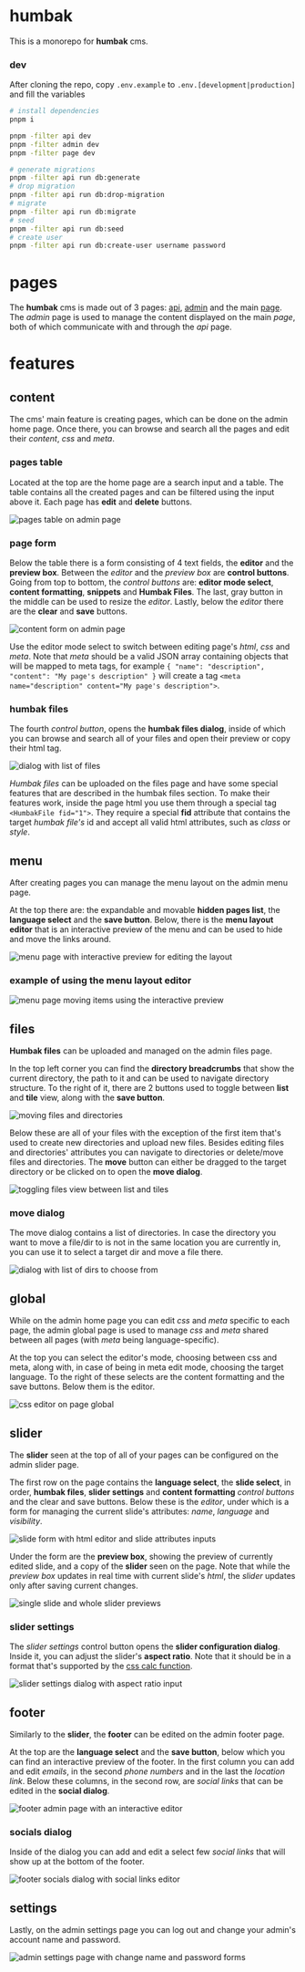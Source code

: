 # humbak

This is a monorepo for **humbak** cms.

### dev

After cloning the repo, copy `.env.example` to `.env.[development|production]` and fill the variables

```bash
# install dependencies
pnpm i

pnpm -filter api dev
pnpm -filter admin dev
pnpm -filter page dev

# generate migrations
pnpm -filter api run db:generate
# drop migration
pnpm -filter api run db:drop-migration
# migrate
pnpm -filter api run db:migrate
# seed
pnpm -filter api run db:seed
# create user
pnpm -filter api run db:create-user username password
```

# pages

The **humbak** cms is made out of 3 pages: [api](https://github.com/asasinmode/humbak/tree/master/api), [admin](https://github.com/asasinmode/humbak/tree/master/admin) and the main [page](https://github.com/asasinmode/humbak/tree/master/page). The _admin_ page is used to manage the content displayed on the main _page_, both of which communicate with and through the _api_ page.

# features

## content

The cms' main feature is creating pages, which can be done on the admin home page. Once there, you can browse and search all the pages and edit their _content_, _css_ and _meta_.

### pages table

Located at the top are the home page are a search input and a table. The table contains all the created pages and can be filtered using the input above it. Each page has **edit** and **delete** buttons.

<img src="https://raw.githubusercontent.com/asasinmode/humbak/master/api/src/db/scripts/assets/pages-table-en.png" title="pages table" alt="pages table on admin page">

### page form

Below the table there is a form consisting of 4 text fields, the **editor** and the **preview box**. Between the _editor_ and the _preview box_ are **control buttons**. Going from top to bottom, the _control buttons_ are: **editor mode select**, **content formatting**, **snippets** and **Humbak Files**. The last, gray button in the middle can be used to resize the _editor_. Lastly, below the _editor_ there are the **clear** and **save** buttons.

<img src="https://raw.githubusercontent.com/asasinmode/humbak/master/api/src/db/scripts/assets/pages-form-en.png" title="content form" alt="content form on admin page">

Use the editor mode select to switch between editing page's _html_, _css_ and _meta_. Note that _meta_ should be a valid JSON array containing objects that will be mapped to meta tags, for example `{ "name": "description", "content": "My page's description" }` will create a tag `<meta name="description" content="My page's description">`.

### humbak files

The fourth _control button_, opens the **humbak files dialog**, inside of which you can browse and search all of your files and open their preview or copy their html tag.

<img src="https://raw.githubusercontent.com/asasinmode/humbak/master/api/src/db/scripts/assets/pages-humbak-files-en.png" title="humbak files dialog" alt="dialog with list of files">

_Humbak files_ can be uploaded on the files page and have some special features that are described in the humbak files section. To make their features work, inside the page html you use them through a special tag `<HumbakFile fid="1">`. They require a special **fid** attribute that contains the target _humbak file's_ id and accept all valid html attributes, such as _class_ or _style_.

## menu

After creating pages you can manage the menu layout on the admin menu page.

At the top there are: the expandable and movable **hidden pages list**, the **language select** and the **save button**. Below, there is the **menu layout editor** that is an interactive preview of the menu and can be used to hide and move the links around.

<img src="https://raw.githubusercontent.com/asasinmode/humbak/master/api/src/db/scripts/assets/menu-en.png" title="menu page" alt="menu page with interactive preview for editing the layout">

### example of using the menu layout editor

<img src="https://raw.githubusercontent.com/asasinmode/humbak/master/api/src/db/scripts/assets/menu-en.gif" title="menu page using" alt="menu page moving items using the interactive preview">

## files

**Humbak files** can be uploaded and managed on the admin files page.

In the top left corner you can find the **directory breadcrumbs** that show the current directory, the path to it and can be used to navigate directory structure. To the right of it, there are 2 buttons used to toggle between **list** and **tile** view, along with the **save button**.

<img src="https://raw.githubusercontent.com/asasinmode/humbak/master/api/src/db/scripts/assets/files-moving.png" title="moving files" alt="moving files and directories">

Below these are all of your files with the exception of the first item that's used to create new directories and upload new files. Besides editing files and directories' attributes you can navigate to directories or delete/move files and directories. The **move** button can either be dragged to the target directory or be clicked on to open the **move dialog**.

<img src="https://raw.githubusercontent.com/asasinmode/humbak/master/api/src/db/scripts/assets/files-toggling-view-en.gif" title="toggling view" alt="toggling files view between list and tiles">

### move dialog

The move dialog contains a list of directories. In case the directory you want to move a file/dir to is not in the same location you are currently in, you can use it to select a target dir and move a file there.

<img src="https://raw.githubusercontent.com/asasinmode/humbak/master/api/src/db/scripts/assets/files-move-dialog-en.png" title="move dialog" alt="dialog with list of dirs to choose from">

## global

While on the admin home page you can edit _css_ and _meta_ specific to each page, the admin global page is used to manage _css_ and _meta_ shared between all pages (with _meta_ being language-specific).

At the top you can select the editor's mode, choosing between css and meta, along with, in case of being in meta edit mode, choosing the target language. To the right of these selects are the content formatting and the save buttons. Below them is the editor. 

<img src="https://raw.githubusercontent.com/asasinmode/humbak/master/api/src/db/scripts/assets/global-en.png" title="global page" alt="css editor on page global">

## slider

The **slider** seen at the top of all of your pages can be configured on the admin slider page.

The first row on the page contains the **language select**, the **slide select**, in order, **humbak files**, **slider settings** and **content formatting** _control buttons_ and the clear and save buttons. Below these is the _editor_, under which is a form for managing the current slide's attributes: _name_, _language_ and _visibility_. 

<img src="https://raw.githubusercontent.com/asasinmode/humbak/master/api/src/db/scripts/assets/slider-form-en.png" title="slide form" alt="slide form with html editor and slide attributes inputs">

Under the form are the **preview box**, showing the preview of currently edited slide, and a copy of the **slider** seen on the page. Note that while the _preview box_ updates in real time with current slide's _html_, the _slider_ updates only after saving current changes.

<img src="https://raw.githubusercontent.com/asasinmode/humbak/master/api/src/db/scripts/assets/slider-previews-en.png" title="slider previews" alt="single slide and whole slider previews">

### slider settings

The _slider settings_ control button opens the **slider configuration dialog**. Inside it, you can adjust the slider's **aspect ratio**. Note that it should be in a format that's supported by the [css calc function](https://developer.mozilla.org/en-US/docs/Web/CSS/calc).

<img src="https://raw.githubusercontent.com/asasinmode/humbak/master/api/src/db/scripts/assets/slider-settings-dialog-en.png" title="slider settings dialog" alt="slider settings dialog with aspect ratio input">

## footer

Similarly to the **slider**, the **footer** can be edited on the admin footer page.

At the top are the **language select** and the **save button**, below which you can find an interactive preview of the footer. In the first column you can add and edit _emails_, in the second _phone numbers_ and in the last the _location link_. Below these columns, in the second row, are _social links_ that can be edited in the **social dialog**. 

<img src="https://raw.githubusercontent.com/asasinmode/humbak/master/api/src/db/scripts/assets/footer-en.png" title="footer overview" alt="footer admin page with an interactive editor">

### socials dialog

Inside of the dialog you can add and edit a select few _social links_ that will show up at the bottom of the footer.

<img src="https://raw.githubusercontent.com/asasinmode/humbak/master/api/src/db/scripts/assets/footer-socials-en.png" title="socials dialog" alt="footer socials dialog with social links editor">

## settings

Lastly, on the admin settings page you can log out and change your admin's account name and password.

<img src="https://raw.githubusercontent.com/asasinmode/humbak/master/api/src/db/scripts/assets/settings-en.png" title="settings page" alt="admin settings page with change name and password forms">
